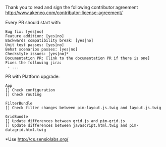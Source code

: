 Thank you to read and sign the following contributor agreement http://www.akeneo.com/contributor-license-agreement/

Every PR should start with:

```
Bug fix: [yes|no]
Feature addition: [yes|no]
Backwards compatibility break: [yes|no]
Unit test passes: [yes|no]
Behat scenarios passes: [yes|no]
Checkstyle issues: [yes|no]*
Documentation PR: [link to the documentation PR if there is one]
Fixes the following jira:
 - ...
```

PR with Platform upgrade:
```
App
[] Check configuration
[] Check routing

FilterBundle
[] Check filter changes between pim-layout.js.twig and layout.js.twig

GridBundle
[] Update differences between grid.js and pim-grid.js
[] Update differences between javascript.html.twig and pim-datagrid.html.twig
```

*Use http://cs.sensiolabs.org/
